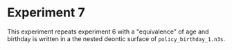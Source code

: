 # Experiment 7

This experiment repeats experiment 6 with a "equivalence" of age and birthday is written in a the nested deontic surface of `policy_birthday_1.n3s`.